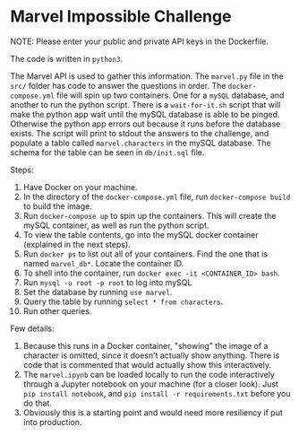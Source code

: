 # Marvel Impossible Challenge

NOTE: Please enter your public and private API keys in the Dockerfile.

The code is written in `python3`.

The Marvel API is used to gather this information. The `marvel.py` file in the `src/` folder has code to answer the questions in order. The `docker-compose.yml` file will spin up two containers. One for a `mySQL` database, and another to run the python script. There is a `wait-for-it.sh` script that will make the python app wait until the mySQL database is able to be pinged. Otherwise the python app errors out because it runs before the database exists. The script will print to stdout the answers to the challenge, and populate a table called `marvel.characters` in the mySQL database. The schema for the table can be seen in `db/init.sql` file.

Steps:
1. Have Docker on your machine.
2. In the directory of the `docker-compose.yml` file, run `docker-compose build` to build the image.
3. Run `docker-compose up` to spin up the containers. This will create the mySQL container, as well as run the python script.
4. To view the table contents, go into the mySQL docker container (explained in the next steps).
5. Run `docker ps` to list out all of your containers. Find the one that is named `marvel_db*`. Locate the container ID.
6. To shell into the container, run `docker exec -it <CONTAINER_ID> bash`.
7. Run `mysql -u root -p root` to log into mySQL
8. Set the database by running `use marvel`.
9. Query the table by running `select * from characters`.
10. Run other queries.

Few details:  
1. Because this runs in a Docker container, "showing" the image of a character is omitted, since it doesn't actually show anything. There is code that is commented that would actually show this interactively.
2. The `marvel.ipynb` can be loaded locally to run the code interactively through a Jupyter notebook on your machine (for a closer look). Just `pip install notebook`, and `pip install -r requirements.txt` before you do that.
3. Obviously this is a starting point and would need more resiliency if put into production.
